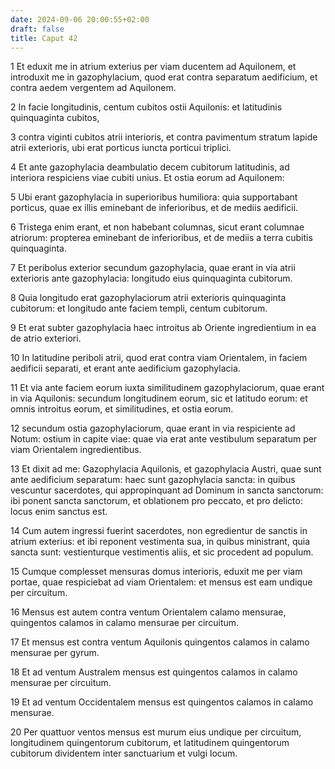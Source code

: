 ```yaml
---
date: 2024-09-06 20:00:55+02:00
draft: false
title: Caput 42
---
```





1 Et eduxit me in atrium exterius per viam ducentem ad Aquilonem, et introduxit me in gazophylacium, quod erat contra separatum aedificium, et contra aedem vergentem ad Aquilonem.

2 In facie longitudinis, centum cubitos ostii Aquilonis: et latitudinis quinquaginta cubitos,

3 contra viginti cubitos atrii interioris, et contra pavimentum stratum lapide atrii exterioris, ubi erat porticus iuncta porticui triplici.

4 Et ante gazophylacia deambulatio decem cubitorum latitudinis, ad interiora respiciens viae cubiti unius. Et ostia eorum ad Aquilonem:

5 Ubi erant gazophylacia in superioribus humiliora: quia supportabant porticus, quae ex illis eminebant de inferioribus, et de mediis aedificii.

6 Tristega enim erant, et non habebant columnas, sicut erant columnae atriorum: propterea eminebant de inferioribus, et de mediis a terra cubitis quinquaginta.

7 Et peribolus exterior secundum gazophylacia, quae erant in via atrii exterioris ante gazophylacia: longitudo eius quinquaginta cubitorum.

8 Quia longitudo erat gazophylaciorum atrii exterioris quinquaginta cubitorum: et longitudo ante faciem templi, centum cubitorum.

9 Et erat subter gazophylacia haec introitus ab Oriente ingredientium in ea de atrio exteriori.

10 In latitudine periboli atrii, quod erat contra viam Orientalem, in faciem aedificii separati, et erant ante aedificium gazophylacia.

11 Et via ante faciem eorum iuxta similitudinem gazophylaciorum, quae erant in via Aquilonis: secundum longitudinem eorum, sic et latitudo eorum: et omnis introitus eorum, et similitudines, et ostia eorum.

12 secundum ostia gazophylaciorum, quae erant in via respiciente ad Notum: ostium in capite viae: quae via erat ante vestibulum separatum per viam Orientalem ingredientibus.

13 Et dixit ad me: Gazophylacia Aquilonis, et gazophylacia Austri, quae sunt ante aedificium separatum: haec sunt gazophylacia sancta: in quibus vescuntur sacerdotes, qui appropinquant ad Dominum in sancta sanctorum: ibi ponent sancta sanctorum, et oblationem pro peccato, et pro delicto: locus enim sanctus est.

14 Cum autem ingressi fuerint sacerdotes, non egredientur de sanctis in atrium exterius: et ibi reponent vestimenta sua, in quibus ministrant, quia sancta sunt: vestienturque vestimentis aliis, et sic procedent ad populum.

15 Cumque complesset mensuras domus interioris, eduxit me per viam portae, quae respiciebat ad viam Orientalem: et mensus est eam undique per circuitum.

16 Mensus est autem contra ventum Orientalem calamo mensurae, quingentos calamos in calamo mensurae per circuitum.

17 Et mensus est contra ventum Aquilonis quingentos calamos in calamo mensurae per gyrum.

18 Et ad ventum Australem mensus est quingentos calamos in calamo mensurae per circuitum.

19 Et ad ventum Occidentalem mensus est quingentos calamos in calamo mensurae.

20 Per quattuor ventos mensus est murum eius undique per circuitum, longitudinem quingentorum cubitorum, et latitudinem quingentorum cubitorum dividentem inter sanctuarium et vulgi locum.

